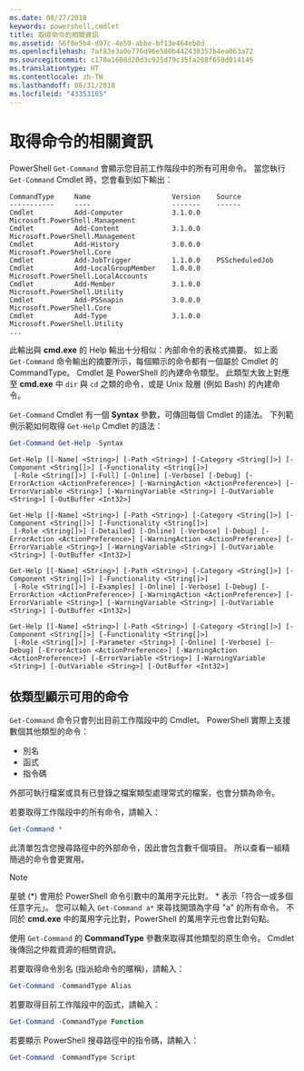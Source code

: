 ```yaml
---
ms.date: 08/27/2018
keywords: powershell,cmdlet
title: 取得命令的相關資訊
ms.assetid: 56f8e5b4-d97c-4e59-abbe-bf13e464eb0d
ms.openlocfilehash: 7af83e3a0e776d96e580b442430357b4ea063a72
ms.sourcegitcommit: c170a1608d20d3c925d79c35fa208f650d014146
ms.translationtype: HT
ms.contentlocale: zh-TW
ms.lasthandoff: 08/31/2018
ms.locfileid: "43353165"
---
```

# <a name="getting-information-about-commands"></a>取得命令的相關資訊

PowerShell `Get-Command` 會顯示您目前工作階段中的所有可用命令。
當您執行 `Get-Command` Cmdlet 時，您會看到如下輸出：

```output
CommandType     Name                    Version    Source
-----------     ----                    -------    ------
Cmdlet          Add-Computer            3.1.0.0    Microsoft.PowerShell.Management
Cmdlet          Add-Content             3.1.0.0    Microsoft.PowerShell.Management
Cmdlet          Add-History             3.0.0.0    Microsoft.PowerShell.Core
Cmdlet          Add-JobTrigger          1.1.0.0    PSScheduledJob
Cmdlet          Add-LocalGroupMember    1.0.0.0    Microsoft.PowerShell.LocalAccounts
Cmdlet          Add-Member              3.1.0.0    Microsoft.PowerShell.Utility
Cmdlet          Add-PSSnapin            3.0.0.0    Microsoft.PowerShell.Core
Cmdlet          Add-Type                3.1.0.0    Microsoft.PowerShell.Utility
...
```

此輸出與 **cmd.exe** 的 Help 輸出十分相似：內部命令的表格式摘要。 如上面 `Get-Command` 命令輸出的摘要所示，每個顯示的命令都有一個屬於 Cmdlet 的 CommandType。 Cmdlet 是 PowerShell 的內建命令類型。 此類型大致上對應至 **cmd.exe** 中 `dir` 與 `cd` 之類的命令，或是 Unix 殼層 (例如 Bash) 的內建命令。

`Get-Command` Cmdlet 有一個 **Syntax** 參數，可傳回每個 Cmdlet 的語法。 下列範例示範如何取得 `Get-Help` Cmdlet 的語法：

```powershell
Get-Command Get-Help -Syntax
```

```output
Get-Help [[-Name] <String>] [-Path <String>] [-Category <String[]>] [-Component <String[]>] [-Functionality <String[]>]
 [-Role <String[]>] [-Full] [-Online] [-Verbose] [-Debug] [-ErrorAction <ActionPreference>] [-WarningAction <ActionPreference>] [-ErrorVariable <String>] [-WarningVariable <String>] [-OutVariable <String>] [-OutBuffer <Int32>]

Get-Help [[-Name] <String>] [-Path <String>] [-Category <String[]>] [-Component <String[]>] [-Functionality <String[]>]
 [-Role <String[]>] [-Detailed] [-Online] [-Verbose] [-Debug] [-ErrorAction <ActionPreference>] [-WarningAction <ActionPreference>] [-ErrorVariable <String>] [-WarningVariable <String>] [-OutVariable <String>] [-OutBuffer <Int32>]

Get-Help [[-Name] <String>] [-Path <String>] [-Category <String[]>] [-Component <String[]>] [-Functionality <String[]>]
 [-Role <String[]>] [-Examples] [-Online] [-Verbose] [-Debug] [-ErrorAction <ActionPreference>] [-WarningAction <ActionPreference>] [-ErrorVariable <String>] [-WarningVariable <String>] [-OutVariable <String>] [-OutBuffer <Int32>]

Get-Help [[-Name] <String>] [-Path <String>] [-Category <String[]>] [-Component <String[]>] [-Functionality <String[]>]
 [-Role <String[]>] [-Parameter <String>] [-Online] [-Verbose] [-Debug] [-ErrorAction <ActionPreference>] [-WarningAction <ActionPreference>] [-ErrorVariable <String>] [-WarningVariable <String>] [-OutVariable <String>] [-OutBuffer <Int32>]
```

## <a name="displaying-available-command-by-type"></a>依類型顯示可用的命令

`Get-Command` 命令只會列出目前工作階段中的 Cmdlet。 PowerShell 實際上支援數個其他類型的命令：

- 別名
- 函式
- 指令碼

外部可執行檔案或具有已登錄之檔案類型處理常式的檔案，也會分類為命令。

若要取得工作階段中的所有命令，請輸入：

```powershell
Get-Command *
```

此清單包含您搜尋路徑中的外部命令，因此會包含數千個項目。
所以查看一組精簡過的命令會更實用。

> [!NOTE]
> 星號 (\*) 會用於 PowerShell 命令引數中的萬用字元比對。 \* 表示「符合一或多個任意字元」。 您可以輸入 `Get-Command a*` 來尋找開頭為字母 "a" 的所有命令。 不同於 **cmd.exe** 中的萬用字元比對，PowerShell 的萬用字元也會比對句點。

使用 `Get-Command` 的 **CommandType** 參數來取得其他類型的原生命令。
Cmdlet 後傳回之仲裁資源的相關資訊。

若要取得命令別名 (指派給命令的暱稱)，請輸入：

```powershell
Get-Command -CommandType Alias
```

若要取得目前工作階段中的函式，請輸入：

```powershell
Get-Command -CommandType Function
```

若要顯示 PowerShell 搜尋路徑中的指令碼，請輸入：

```powershell
Get-Command -CommandType Script
```